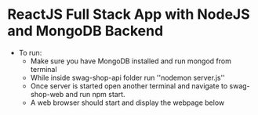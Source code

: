 # ReactJS Full Stack App with NodeJS and MongoDB Backend
- To run:
    - Make sure you have MongoDB installed and run mongod from terminal
    - While inside swag-shop-api folder run ''nodemon server.js''
    - Once server is started open another terminal and navigate to swag-shop-web and run npm start.
    - A web browser should start and display the webpage below